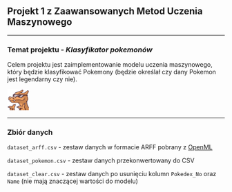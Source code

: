 ## Projekt 1 z Zaawansowanych Metod Uczenia Maszynowego
---

### Temat projektu - *Klasyfikator pokemonów* 
Celem projektu jest zaimplementowanie modelu uczenia maszynowego, który będzie klasyfikować Pokemony (będzie określał czy dany Pokemon jest legendarny czy nie).

<img src="./assets/charizard_cool.png" width=50 height=50/>

---
### Zbiór danych

`dataset_arff.csv` - zestaw danych w formacie ARFF pobrany z [OpenML](https://www.openml.org/search?type=data&id=43549&sort=runs&status=active)

`dataset_pokemon.csv` - zestaw danych przekonwertowany do CSV

`dataset_clear.csv` - zestaw danych po usunięciu kolumn `Pokedex_No` oraz `Name` (nie mają znaczącej wartości do modelu)